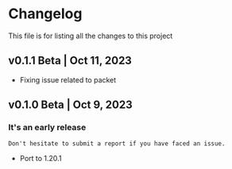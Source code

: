 # Changelog
This file is for listing all the changes to this project

## v0.1.1 Beta | Oct 11, 2023
- Fixing issue related to packet

## v0.1.0 Beta | Oct 9, 2023
### It's an early release
`Don't hesitate to submit a report if you have faced an issue.`
- Port to 1.20.1